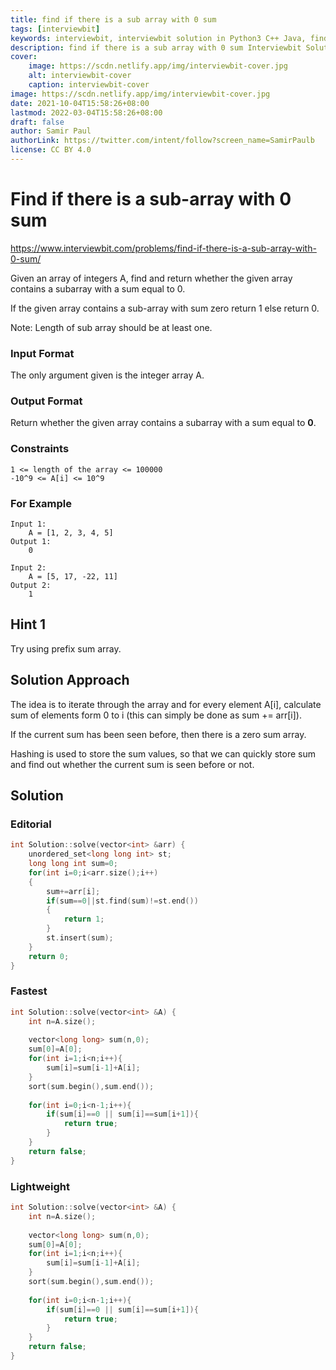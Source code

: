 ```yaml
---
title: find if there is a sub array with 0 sum
tags: [interviewbit]
keywords: interviewbit, interviewbit solution in Python3 C++ Java, find if there is a sub array with 0 sum solution
description: find if there is a sub array with 0 sum Interviewbit Solution Explained
cover:
    image: https://scdn.netlify.app/img/interviewbit-cover.jpg
    alt: interviewbit-cover
    caption: interviewbit-cover
image: https://scdn.netlify.app/img/interviewbit-cover.jpg
date: 2021-10-04T15:58:26+08:00
lastmod: 2022-03-04T15:58:26+08:00
draft: false
author: Samir Paul
authorLink: https://twitter.com/intent/follow?screen_name=SamirPaulb
license: CC BY 4.0
---
```


# Find if there is a sub-array with 0 sum

https://www.interviewbit.com/problems/find-if-there-is-a-sub-array-with-0-sum/


Given an array of integers A, find and return whether the given array contains a subarray with a sum equal to 0.

If the given array contains a sub-array with sum zero return 1 else return 0.

Note: Length of sub array should be at least one.

### Input Format

The only argument given is the integer array A.

### Output Format

Return whether the given array contains a subarray with a sum equal to **0**.

### Constraints
```
1 <= length of the array <= 100000
-10^9 <= A[i] <= 10^9 
```
### For Example
```
Input 1:
    A = [1, 2, 3, 4, 5]
Output 1:
    0

Input 2:
    A = [5, 17, -22, 11]
Output 2:
    1
```

## Hint 1

Try using prefix sum array.

## Solution Approach

The idea is to iterate through the array and for every element A[i],
calculate sum of elements form 0 to i (this can simply be done as sum += arr[i]).

If the current sum has been seen before, then there is a zero sum array.

Hashing is used to store the sum values, so that we can quickly store sum and
find out whether the current sum is seen before or not.

## Solution
### Editorial
```cpp
int Solution::solve(vector<int> &arr) {
    unordered_set<long long int> st;
    long long int sum=0;
    for(int i=0;i<arr.size();i++)
    {
        sum+=arr[i];
        if(sum==0||st.find(sum)!=st.end())
        {
            return 1;
        }
        st.insert(sum);
    }
    return 0;
}
```
### Fastest
```cpp
int Solution::solve(vector<int> &A) {
    int n=A.size();
    
    vector<long long> sum(n,0);
    sum[0]=A[0];
    for(int i=1;i<n;i++){
        sum[i]=sum[i-1]+A[i];
    }
    sort(sum.begin(),sum.end());
    
    for(int i=0;i<n-1;i++){
        if(sum[i]==0 || sum[i]==sum[i+1]){
            return true;
        }
    }
    return false;
}
```

### Lightweight
```cpp
int Solution::solve(vector<int> &A) {
    int n=A.size();
    
    vector<long long> sum(n,0);
    sum[0]=A[0];
    for(int i=1;i<n;i++){
        sum[i]=sum[i-1]+A[i];
    }
    sort(sum.begin(),sum.end());
    
    for(int i=0;i<n-1;i++){
        if(sum[i]==0 || sum[i]==sum[i+1]){
            return true;
        }
    }
    return false;
}
```
